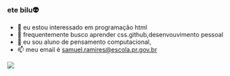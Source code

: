 ### ete bilu👽
- 💙 eu estou interessado em programação html
- 🌱 frequentemente busco aprender css.github,desenvouvimento pessoal
- 💚 eu sou aluno de pensamento computacional,
- 📫 meu email é samuel.ramires@escola.pr.gov.br

<!---
etebilu/etebilu is a ✨ special ✨ repository because its `README.md` (this file) appears on your GitHub profile.
You can click the Preview link to take a look at your changes.
--->
![](https://www.google.com/url?sa=i&url=https%3A%2F%2Fwww.gifcen.com%2Fzoro-gif-12%2F&psig=AOvVaw2gASy7Q8Qos25QXOUpQYvR&ust=1697071229735000&source=images&cd=vfe&opi=89978449&ved=0CBEQjRxqFwoTCMj1rJTh7IEDFQAAAAAdAAAAABAh)
